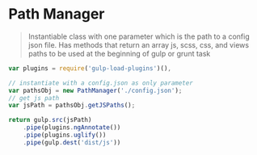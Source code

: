 Path Manager
====================

> Instantiable class with one parameter which is the path to a config json file. Has methods that return an array js, scss, css, and views paths to be used at the beginning of gulp or grunt task

```js
var plugins = require('gulp-load-plugins')(),

// instantiate with a config.json as only parameter
var pathsObj = new PathManager('./config.json');
// get js path
var jsPath = pathsObj.getJSPaths();

return gulp.src(jsPath)
	.pipe(plugins.ngAnnotate())
	.pipe(plugins.uglify())
	.pipe(gulp.dest('dist/js'))

```
